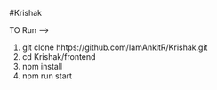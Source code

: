 #Krishak

TO Run -->

1. git clone hhtps://github.com/IamAnkitR/Krishak.git
2. cd Krishak/frontend
3. npm install
4. npm run start
